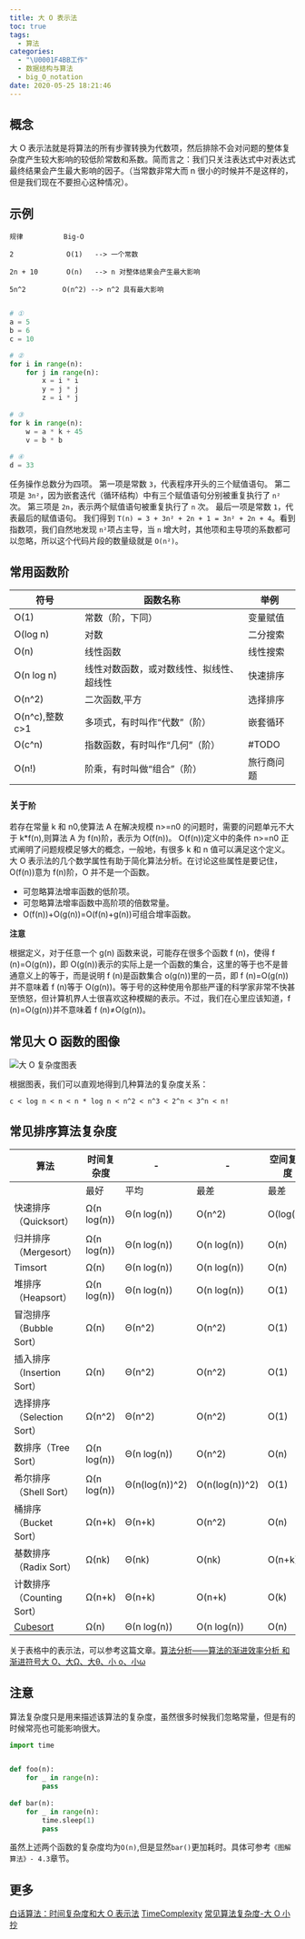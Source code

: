 ```yaml
---
title: 大 O 表示法
toc: true
tags:
  - 算法
categories:
  - "\U0001F4BB工作"
  - 数据结构与算法
  - big_O_notation
date: 2020-05-25 18:21:46
---
```


## 概念

大 O 表示法就是将算法的所有步骤转换为代数项，然后排除不会对问题的整体复杂度产生较大影响的较低阶常数和系数。简而言之：我们只关注表达式中对表达式最终结果会产生最大影响的因子。（当常数非常大而 n 很小的时候并不是这样的，但是我们现在不要担心这种情况）。

## 示例
```shell
规律          Big-O

2             O(1)   --> 一个常数

2n + 10       O(n)   --> n 对整体结果会产生最大影响

5n^2         O(n^2) --> n^2 具有最大影响
```

```python

# ①
a = 5
b = 6
c = 10

# ②
for i in range(n):
    for j in range(n):
        x = i * i
        y = j * j
        z = i * j
        
# ③
for k in range(n):
    w = a * k + 45
    v = b * b
    
# ④
d = 33
```
任务操作总数分为四项。
第一项是常数 `3`，代表程序开头的三个赋值语句。
第二项是 `3n²`，因为嵌套迭代（循环结构）中有三个赋值语句分别被重复执行了 `n²` 次。
第三项是 `2n`，表示两个赋值语句被重复执行了 `n` 次。
最后一项是常数 `1`，代表最后的赋值语句。
我们得到 `T(n) = 3 + 3n² + 2n + 1 = 3n² + 2n + 4`。看到指数项，我们自然地发现 `n²`项占主导，当 `n` 增大时，其他项和主导项的系数都可以忽略，所以这个代码片段的数量级就是 `O(n²)`。

## 常用函数阶

| 符号         | 函数名称                             |           举例|
| -------------- | ---------------------------------------- | --- |
| O(1)           | 常数（阶，下同）                 |   变量赋值  |
| O(log n)       | 对数                                   |   二分搜索   |
| O(n)           | 线性函数                             |线性搜索|
| O(n log n)     | 线性对数函数，或对数线性、拟线性、超线性 |快速排序|
| O(n^2)         | 二次函数,平方                      | 选择排序  |
| O(n^c),整数 c>1 | 多项式，有时叫作“代数”（阶） | 嵌套循环 |
| O(c^n)         | 指数函数，有时叫作“几何”（阶） | #TODO  |
| O(n!)          | 阶乘，有时叫做“组合”（阶） | 旅行商问题 |

### 关于`阶`

若存在常量 k 和 n0,使算法 A 在解决规模 n>=n0 的问题时，需要的问题单元不大于 k*f(n),则算法 A 为 f(n)阶，表示为 O(f(n))。
O(f(n))定义中的条件 n>=n0 正式阐明了问题规模足够大的概念，一般地，有很多 k 和 n 值可以满足这个定义。大 O 表示法的几个数学属性有助于简化算法分析。在讨论这些属性是要记住，O(f(n))意为 f(n)阶，O 并不是一个函数。
- 可忽略算法增率函数的低阶项。
- 可忽略算法增率函数中高阶项的倍数常量。
- O(f(n))+O(g(n))=O(f(n)+g(n))可组合增率函数。

**注意**

根据定义，对于任意一个 g(n) 函数来说，可能存在很多个函数 f (n)，使得 f (n)=O(g(n))，即 O(g(n))表示的实际上是一个函数的集合，这里的等于也不是普通意义上的等于，而是说明 f (n)是函数集合 o(g(n))里的一员，即 f (n)=O(g(n))并不意味着 f (n)等于 O(g(n))。等于号的这种使用令那些严谨的科学家非常不快甚至愤怒，但计算机界人士很喜欢这种模糊的表示。不过，我们在心里应该知道，f (n)=O(g(n))并不意味着 f (n)≠O(g(n))。

## 常见大 O 函数的图像

![大 O 复杂度图表](/images/big_O_figure.jpg)

根据图表，我们可以直观地得到几种算法的复杂度关系：

```plain
c < log n < n < n * log n < n^2 < n^3 < 2^n < 3^n < n!
```
## 常见排序算法复杂度

| 算法                     | 时间复杂度 |         -       |      -          | 空间复杂度 |
| -------------------------- | ----------- | -------------- | -------------- | ---------- |
|                            | 最好      | 平均         | 最差         | 最差     |
| 快速排序（Quicksort）  | Ω(n log(n)) | Θ(n log(n))   | O(n^2)         | O(log(n))  |
| 归并排序（Mergesort） | Ω(n log(n)) | Θ(n log(n))   | O(n log(n))    | O(n)       |
| Timsort                    | Ω(n)       | Θ(n log(n))   | O(n log(n))    | O(n)       |
| 堆排序（Heapsort）    | Ω(n log(n)) | Θ(n log(n))   | O(n log(n))    | O(1)       |
| 冒泡排序（Bubble Sort） | Ω(n)       | Θ(n^2)        | O(n^2)         | O(1)       |
| 插入排序（Insertion Sort） | Ω(n)       | Θ(n^2)        | O(n^2)         | O(1)       |
| 选择排序（Selection Sort） | Ω(n^2)     | Θ(n^2)        | O(n^2)         | O(1)       |
| 数排序（Tree Sort）   | Ω(n log(n)) | Θ(n log(n))   | O(n^2)         | O(n)       |
| 希尔排序（Shell Sort） | Ω(n log(n)) | Θ(n(log(n))^2) | O(n(log(n))^2) | O(1)       |
| 桶排序（Bucket Sort） | Ω(n+k)     | Θ(n+k)        | O(n^2)         | O(n)       |
| 基数排序（Radix Sort） | Ω(nk)      | Θ(nk)         | O(nk)          | O(n+k)     |
| 计数排序（Counting Sort） | Ω(n+k)     | Θ(n+k)        | O(n+k)         | O(k)       |
| [Cubesort](http://en.wikipedia.org/wiki/Cubesort) | Ω(n)       | Θ(n log(n))   | O(n log(n))    | O(n)       |

关于表格中的表示法，可以参考这篇文章。[算法分析——算法的渐进效率分析 和 渐进符号大 O、大Ω、大θ、小 o、小ω](https://blog.csdn.net/qq_28382071/article/details/80193541)
## 注意

算法复杂度只是用来描述该算法的复杂度，虽然很多时候我们忽略常量，但是有的时候常亮也可能影响很大。
```python
import time


def foo(n):
    for _ in range(n):
        pass
        
def bar(n):
    for _ in range(n):
        time.sleep(1)
        pass
```
虽然上述两个函数的复杂度均为`O(n)`,但是显然`bar()`更加耗时。具体可参考`《图解算法》- 4.3`章节。

## 更多

[白话算法：时间复杂度和大 O 表示法](https://www.jianshu.com/p/59d09b9cee58)
[TimeComplexity](https://wiki.python.org/moin/TimeComplexity)
[常见算法复杂度-大 O 小抄](http://bigocheatsheet.com/)